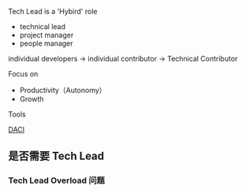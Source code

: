 Tech Lead is a 'Hybird' role

 - technical lead
 - project manager
 - people manager

individual developers -> individual contributor -> Technical Contributor

Focus on

 - Productivity（Autonomy）
 - Growth


Tools

[DACI](https://www.atlassian.com/team-playbook/plays/daci)


## 是否需要 Tech Lead

### Tech Lead Overload 问题
